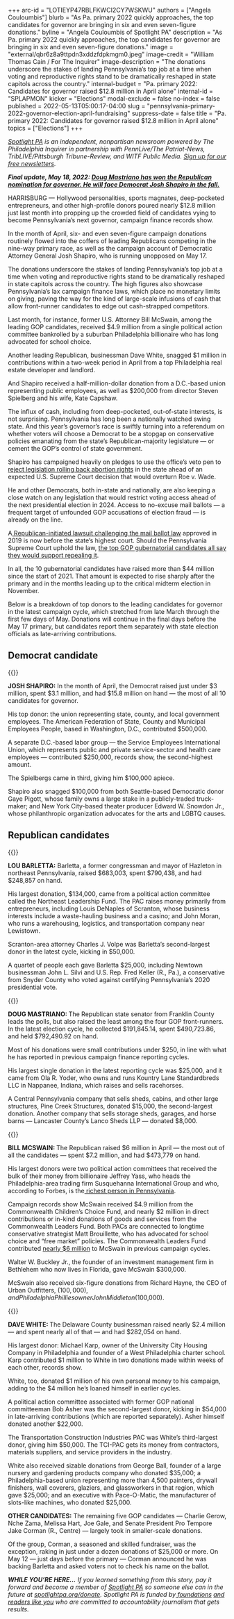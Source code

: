 +++
arc-id = "LOTIEYP47RBLFKWCI2CY7WSKWU"
authors = ["Angela Couloumbis"]
blurb = "As Pa. primary 2022 quickly approaches, the top candidates for governor are bringing in six and even seven-figure donations."
byline = "Angela Couloumbis of Spotlight PA"
description = "As Pa. primary 2022 quickly approaches, the top candidates for governor are bringing in six and even seven-figure donations."
image = "external/qbr6z8a9ttpdn3xddzfdpkmgm0.jpeg"
image-credit = "William Thomas Cain / For The Inquirer"
image-description = "The donations underscore the stakes of landing Pennsylvania’s top job at a time when voting and reproductive rights stand to be dramatically reshaped in state capitols across the country."
internal-budget = "Pa. primary 2022: Candidates for governor raised $12.8 million in April alone"
internal-id = "SPLAPMON"
kicker = "Elections"
modal-exclude = false
no-index = false
published = 2022-05-13T05:00:17-04:00
slug = "pennsylvania-primary-2022-governor-election-april-fundraising"
suppress-date = false
title = "Pa. primary 2022: Candidates for governor raised $12.8 million in April alone"
topics = ["Elections"]
+++

<a href="https://lesspage.com/"><i>Spotlight PA</i></a><i> is an independent, nonpartisan newsroom powered by The Philadelphia Inquirer in partnership with PennLive/The Patriot-News, TribLIVE/Pittsburgh Tribune-Review, and WITF Public Media. </i><a href="https://lesspage.com/newsletters"><i>Sign up for our free newsletters</i></a><i>.</i>

<i><b>Final update, May 18, 2022: </b></i><a href="https://lesspage.com/news/2022/05/pa-primary-2022-governor-election-results/"><i><b>Doug Mastriano has won the Republican nomination for governor. He will face Democrat Josh Shapiro in the fall.</b></i></a>

HARRISBURG — Hollywood personalities, sports magnates, deep-pocketed entrepreneurs, and other high-profile donors poured nearly $12.8 million just last month into propping up the crowded field of candidates vying to become Pennsylvania’s next governor, campaign finance records show.

In the month of April, six- and even seven-figure campaign donations routinely flowed into the coffers of leading Republicans competing in the nine-way primary race, as well as the campaign account of Democratic Attorney General Josh Shapiro, who is running unopposed on May 17.

The donations underscore the stakes of landing Pennsylvania’s top job at a time when voting and reproductive rights stand to be dramatically reshaped in state capitols across the country. The high figures also showcase Pennsylvania’s lax campaign finance laws, which place no monetary limits on giving, paving the way for the kind of large-scale infusions of cash that allow front-runner candidates to edge out cash-strapped competitors.

<script src="https://lesspage.com/embed.js" async></script><div data-spl-embed-version="1" data-spl-src="https://lesspage.com/embeds/newsletter/"></div>

Last month, for instance, former U.S. Attorney Bill McSwain, among the leading GOP candidates, received $4.9 million from a single political action committee bankrolled by a suburban Philadelphia billionaire who has long advocated for school choice.

Another leading Republican, businessman Dave White, snagged $1 million in contributions within a two-week period in April from a top Philadelphia real estate developer and landlord.

And Shapiro received a half-million-dollar donation from a D.C.-based union representing public employees, as well as $200,000 from director Steven Spielberg and his wife, Kate Capshaw.

The influx of cash, including from deep-pocketed, out-of-state interests, is not surprising. Pennsylvania has long been a nationally watched swing state. And this year’s governor’s race is swiftly turning into a referendum on whether voters will choose a Democrat to be a stopgap on conservative policies emanating from the state’s Republican-majority legislature — or cement the GOP’s control of state government.

Shapiro has campaigned heavily on pledges to use the office’s veto pen to <a href="https://lesspage.com/news/2022/05/roe-v-wade-pa-governor-race-abortion-access/">reject legislation rolling back abortion rights</a> in the state ahead of an expected U.S. Supreme Court decision that would overturn Roe v. Wade.

He and other Democrats, both in-state and nationally, are also keeping a close watch on any legislation that would restrict voting access ahead of the next presidential election in 2024. Access to no-excuse mail ballots — a frequent target of unfounded GOP accusations of election fraud — is already on the line.

<div class="flourish-embed flourish-chart" data-src="visualisation/9976153"><script src="https://public.flourish.studio/resources/embed.js"></script></div>

A<a href="https://lesspage.com/news/2022/03/pennsylvania-mail-voting-supreme-court-hearing/"> Republican-initiated lawsuit challenging the mail ballot law</a> approved in 2019 is now before the state’s highest court. Should the Pennsylvania Supreme Court uphold the law, <a href="https://lesspage.com/news/2022/04/pa-primary-governor-election-2022-candidates-guide/">the top GOP gubernatorial candidates all say they would support repealing it</a>.

In all, the 10 gubernatorial candidates have raised more than $44 million since the start of 2021. That amount is expected to rise sharply after the primary and in the months leading up to the critical midterm election in November.

Below is a breakdown of top donors to the leading candidates for governor in the latest campaign cycle, which stretched from late March through the first few days of May. Donations will continue in the final days before the May 17 primary, but candidates report them separately with state election officials as late-arriving contributions.

## Democrat candidate

{{<picture src="external/hkskn1kvqsver3dhcj3qazwja4.jpeg" description="In the month of April, Josh Shapiro raised just under $3 million, spent $3.1 million, and had $15.8 million on hand — the most of all 10 candidates for governor." caption="In the month of April, Josh Shapiro raised just under $3 million, spent $3.1 million, and had $15.8 million on hand — the most of all 10 candidates for governor." credit="HEATHER KHALIFA / Philadelphia Inquirer">}} 

<b>JOSH SHAPIRO:</b> In the month of April, the Democrat raised just under $3 million, spent $3.1 million, and had $15.8 million on hand — the most of all 10 candidates for governor.

His top donor: the union representing state, county, and local government employees. The American Federation of State, County and Municipal Employees People, based in Washington, D.C., contributed $500,000.

A separate D.C.-based labor group — the Service Employees International Union, which represents public and private service-sector and health care employees — contributed $250,000, records show, the second-highest amount.

The Spielbergs came in third, giving him $100,000 apiece.

Shapiro also snagged $100,000 from both Seattle-based Democratic donor Gaye Pigott, whose family owns a large stake in a publicly-traded truck-maker; and New York City-based theater producer Edward W. Snowdon Jr., whose philanthropic organization advocates for the arts and LGBTQ causes.

## Republican candidates

{{<picture src="external/5xq6x3530me3vb3p48svtqp58c.jpeg" description="Lou Barletta, a former congressman and mayor of Hazleton in northeast Pennsylvania, raised $683,003, spent $790,438, and had $248,857 on hand." caption="Lou Barletta, a former congressman and mayor of Hazleton in northeast Pennsylvania, raised $683,003, spent $790,438, and had $248,857 on hand." credit="TOM GRALISH / Philadelphia Inquirer">}} 

<b>LOU BARLETTA:</b> Barletta, a former congressman and mayor of Hazleton in northeast Pennsylvania, raised $683,003, spent $790,438, and had $248,857 on hand.

His largest donation, $134,000, came from a political action committee called the Northeast Leadership Fund. The PAC raises money primarily from entrepreneurs, including Louis DeNaples of Scranton, whose business interests include a waste-hauling business and a casino; and John Moran, who runs a warehousing, logistics, and transportation company near Lewistown.

Scranton-area attorney Charles J. Volpe was Barletta’s second-largest donor in the latest cycle, kicking in $50,000.

A quartet of people each gave Barletta $25,000, including Newtown businessman John L. Silvi and U.S. Rep. Fred Keller (R., Pa.), a conservative from Snyder County who voted against certifying Pennsylvania’s 2020 presidential vote.

{{<picture src="external/9wbzyhkytyt1p2m5fjp3yadsfc.jpeg" description="Doug Mastriano leads the polls, but also raised the least among the four GOP front-runners. " caption="Doug Mastriano leads the polls, but also raised the least among the four GOP front-runners. " credit="Amanda Berg / For Spotlight PA">}} 

<b>DOUG MASTRIANO: </b>The Republican state senator from Franklin County leads the polls, but also raised the least among the four GOP front-runners. In the latest election cycle, he collected $191,845.14, spent $490,723.86, and held $792,490.92 on hand.

Most of his donations were small contributions under $250, in line with what he has reported in previous campaign finance reporting cycles.

His largest single donation in the latest reporting cycle was $25,000, and it came from Ola R. Yoder, who owns and runs Kountry Lane Standardbreds LLC in Nappanee, Indiana, which raises and sells racehorses.

A Central Pennsylvania company that sells sheds, cabins, and other large structures, Pine Creek Structures, donated $15,000, the second-largest donation. Another company that sells storage sheds, garages, and horse barns — Lancaster County’s Lanco Sheds LLP — donated $8,000.

{{<picture src="external/aefyqkkmrt76cwsh3184xa1r98.jpeg" description="Bill McSwain raised $6 million in April — the most out of all the candidates — spent $7.2 million, and had $473,779 on hand." caption="Bill McSwain raised $6 million in April — the most out of all the candidates — spent $7.2 million, and had $473,779 on hand." credit="Jose F. Moreno/ Philadelphia Inquirer">}} 

<b>BILL MCSWAIN: </b>The Republican raised $6 million in April — the most out of all the candidates — spent $7.2 million, and had $473,779 on hand.

His largest donors were two political action committees that received the bulk of their money from billionaire Jeffrey Yass, who heads the Philadelphia-area trading firm Susquehanna International Group and who, according to Forbes, is the<a href="https://www.forbes.com/sites/michelatindera/2021/04/16/this-secretive-billionaire-is-one-of-americas-biggest-conservative-donors/?sh=58a2759d7f45"> richest person in Pennsylvania</a>.

Campaign records show McSwain received $4.9 million from the Commonwealth Children’s Choice Fund, and nearly $2 million in direct contributions or in-kind donations of goods and services from the Commonwealth Leaders Fund. Both PACs are connected to longtime conservative strategist Matt Brouillette, who has advocated for school choice and “free market” policies. The Commonwealth Leaders Fund contributed <a href="https://lesspage.com/news/2022/04/pa-primary-governor-election-2022-candidates-fundraising-donations/">nearly $6 million</a> to McSwain in previous campaign cycles.

Walter W. Buckley Jr., the founder of an investment management firm in Bethlehem who now lives in Florida, gave McSwain $300,000.

McSwain also received six-figure donations from Richard Hayne, the CEO of Urban Outfitters, ($100,000), and Philadelphia Phillies owner John Middleton ($100,000).

{{<picture src="external/950cy9f2k9a4gnpmf9rh06tpkw.jpeg" description="Dave White raised nearly $2.4 million — and spent nearly all of that — and had $282,054 on hand." caption="Dave White raised nearly $2.4 million — and spent nearly all of that — and had $282,054 on hand." credit="JOSÉ F. MORENO / Philadelphia Inquirer">}} 

<b>DAVE WHITE: </b>The Delaware County businessman raised nearly $2.4 million — and spent nearly all of that — and had $282,054 on hand.

His largest donor: Michael Karp, owner of the University City Housing Company in Philadelphia and founder of a West Philadelphia charter school. Karp contributed $1 million to White in two donations made within weeks of each other, records show.

White, too, donated $1 million of his own personal money to his campaign, adding to the $4 million he’s loaned himself in earlier cycles.

A political action committee associated with former GOP national committeeman Bob Asher was the second-largest donor, kicking in $54,000 in late-arriving contributions (which are reported separately). Asher himself donated another $22,000.

The Transportation Construction Industries PAC was White’s third-largest donor, giving him $50,000. The TCI-PAC gets its money from contractors, materials suppliers, and service providers in the industry.

<script src="https://lesspage.com/embed.js" async></script><div data-spl-embed-version="1" data-spl-src="https://lesspage.com/embeds/donate/"></div>

White also received sizable donations from George Ball, founder of a large nursery and gardening products company who donated $35,000; a Philadelphia-based union representing more than 4,500 painters, drywall finishers, wall coverers, glaziers, and glassworkers in that region, which gave $25,000; and an executive with Pace-O-Matic, the manufacturer of slots-like machines, who donated $25,000.

<b>OTHER CANDIDATES:</b> The remaining five GOP candidates — Charlie Gerow, Nche Zama, Melissa Hart, Joe Gale, and Senate President Pro Tempore Jake Corman (R., Centre) — largely took in smaller-scale donations.

Of the group, Corman, a seasoned and skilled fundraiser, was the exception, raking in just under a dozen donations of $25,000 or more. On May 12 — just days before the primary — Corman announced he was backing Barletta and asked voters not to check his name on the ballot.

<i><b>WHILE YOU’RE HERE...</b></i><i> If you learned something from this story, pay it forward and become a member of </i><a href="https://lesspage.com/"><i>Spotlight PA</i></a><i> so someone else can in the future at </i><a href="http://spotlightpa.org/donate"><i>spotlightpa.org/donate</i></a><i>. Spotlight PA is funded by</i><a href="https://lesspage.com/support"><i> foundations</i></a><i> </i><a href="https://lesspage.com/support"><i>and readers like you</i></a><i> who are committed to accountability journalism that gets results.</i>
